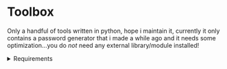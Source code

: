 # Toolbox
Only a handful of tools written in python, hope i maintain it, currently it only contains a password generator that i made a while ago and it needs some optimization...you do *not* need any external library/module installed!

<details>
	<summary>Requirements</summary>
	<div>### Python</div>
	<div>1. I recommend the latest and greatest version of Python 3, im currently using 3.12.4</div>
		
</details>

